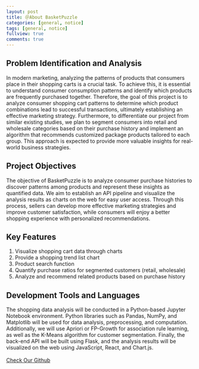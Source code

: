 ```yaml
---
layout: post
title: ＠About BasketPuzzle
categories: [general, notice]
tags: [general, notice]
fullview: true
comments: true
---
```



## Problem Identification and Analysis
In modern marketing, analyzing the patterns of products that consumers place in their shopping carts is a crucial task. To achieve this, it is essential to understand consumer consumption patterns and identify which products are frequently purchased together.
Therefore, the goal of this project is to analyze consumer shopping cart patterns to determine which product combinations lead to successful transactions, ultimately establishing an effective marketing strategy.
Furthermore, to differentiate our project from similar existing studies, we plan to segment consumers into retail and wholesale categories based on their purchase history and implement an algorithm that recommends customized package products tailored to each group.
This approach is expected to provide more valuable insights for real-world business strategies.

## Project Objectives
The objective of BasketPuzzle is to analyze consumer purchase histories to discover patterns among products and represent these insights as quantified data. We aim to establish an API pipeline and visualize the analysis results as charts on the web for easy user access. Through this process, sellers can develop more effective marketing strategies and improve customer satisfaction, while consumers will enjoy a better shopping experience with personalized recommendations.

## Key Features
1. Visualize shopping cart data through charts
2. Provide a shopping trend list chart
3. Product search function
4. Quantify purchase ratios for segmented customers (retail, wholesale)
5. Analyze and recommend related products based on purchase history

## Development Tools and Languages
The shopping data analysis will be conducted in a Python-based Jupyter Notebook environment. Python libraries such as Pandas, NumPy, and Matplotlib will be used for data analysis, preprocessing, and computation.
Additionally, we will use Apriori or FP-Growth for association rule learning, as well as the K-Means algorithm for customer segmentation.
Finally, the back-end API will be built using Flask, and the analysis results will be visualized on the web using JavaScript, React, and Chart.js.
<br>
<br>
<a class="btn btn-default" href="https://github.com/BasketPuzzle/BasketPuzzle-FE">Check Our Github</a>